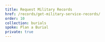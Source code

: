 ```yaml
---
title: Request Military Records
href: /records/get-military-service-records/
order: 10
collection: burials
spoke: Plan a Burial
private: true
---
```

